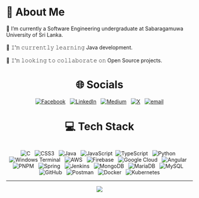 # 💫 About Me
🔭 I’m currently a Software Engineering undergraduate at Sabaragamuwa University of Sri Lanka.<br><br>🌱 𝙸’𝚖 𝚌𝚞𝚛𝚛𝚎𝚗𝚝𝚕𝚢 𝚕𝚎𝚊𝚛𝚗𝚒𝚗𝚐 Java development.<br><br>👯 𝙸’𝚖 𝚕𝚘𝚘𝚔𝚒𝚗𝚐 𝚝𝚘 𝚌𝚘𝚕𝚕𝚊𝚋𝚘𝚛𝚊𝚝𝚎 𝚘𝚗 Open Source projects.

<div align="center">
  
# 🌐 Socials
[![Facebook](https://img.shields.io/badge/Facebook-%231877F2.svg?logo=Facebook&logoColor=white)](https://facebook.com/sampath.menuk9) &nbsp; [![LinkedIn](https://img.shields.io/badge/LinkedIn-%230077B5.svg?logo=linkedin&logoColor=white)](https://linkedin.com/in/in/sampath-menuka-chandimal-50588a248) &nbsp; [![Medium](https://img.shields.io/badge/Medium-12100E?logo=medium&logoColor=white)](https://medium.com/@https://medium.com/@sampathwgw) &nbsp; [![X](https://img.shields.io/badge/X-black.svg?logo=X&logoColor=white)](https://x.com/@pasindusmc909) &nbsp; [![email](https://img.shields.io/badge/Email-D14836?logo=gmail&logoColor=white)](mailto:sampath.m.chandimal99@gmail.com) 

# 💻 Tech Stack
</br> ![C](https://img.shields.io/badge/c-%2300599C.svg?style=flat&logo=c&logoColor=white) &nbsp; ![CSS3](https://img.shields.io/badge/css3-%231572B6.svg?style=flat&logo=css3&logoColor=white) &nbsp; ![Java](https://img.shields.io/badge/java-%23ED8B00.svg?style=flat&logo=openjdk&logoColor=white) &nbsp; ![JavaScript](https://img.shields.io/badge/javascript-%23323330.svg?style=flat&logo=javascript&logoColor=%23F7DF1E) &nbsp;![TypeScript](https://img.shields.io/badge/typescript-%23007ACC.svg?style=flat&logo=typescript&logoColor=white) &nbsp; ![Python](https://img.shields.io/badge/python-3670A0?style=flat&logo=python&logoColor=ffdd54) &nbsp; ![Windows Terminal](https://img.shields.io/badge/Windows%20Terminal-%234D4D4D.svg?style=flat&logo=windows-terminal&logoColor=white) &nbsp; ![AWS](https://img.shields.io/badge/AWS-%23FF9900.svg?style=flat&logo=amazon-aws&logoColor=white) &nbsp; ![Firebase](https://img.shields.io/badge/firebase-%23039BE5.svg?style=flat&logo=firebase) &nbsp; ![Google Cloud](https://img.shields.io/badge/GoogleCloud-%234285F4.svg?style=flat&logo=google-cloud&logoColor=white) &nbsp; ![Angular](https://img.shields.io/badge/angular-%23DD0031.svg?style=flat&logo=angular&logoColor=white) &nbsp; ![PNPM](https://img.shields.io/badge/pnpm-%234a4a4a.svg?style=flat&logo=pnpm&logoColor=f69220) &nbsp; ![Spring](https://img.shields.io/badge/spring-%236DB33F.svg?style=flat&logo=spring&logoColor=white) &nbsp; ![Jenkins](https://img.shields.io/badge/jenkins-%232C5263.svg?style=flat&logo=jenkins&logoColor=white) &nbsp; ![MongoDB](https://img.shields.io/badge/MongoDB-%234ea94b.svg?style=flat&logo=mongodb&logoColor=white) &nbsp; ![MariaDB](https://img.shields.io/badge/MariaDB-003545?style=flat&logo=mariadb&logoColor=white) &nbsp; ![MySQL](https://img.shields.io/badge/mysql-4479A1.svg?style=flat&logo=mysql&logoColor=white) &nbsp; ![GitHub](https://img.shields.io/badge/github-%23121011.svg?style=flat&logo=github&logoColor=white) &nbsp; ![Postman](https://img.shields.io/badge/Postman-FF6C37?style=flat&logo=postman&logoColor=white) &nbsp; ![Docker](https://img.shields.io/badge/docker-%230db7ed.svg?style=flat&logo=docker&logoColor=white) &nbsp; ![Kubernetes](https://img.shields.io/badge/kubernetes-%23326ce5.svg?style=flat&logo=kubernetes&logoColor=white)

---
[![](https://visitcount.itsvg.in/api?id=sampathmenuka&icon=2&color=0)](https://visitcount.itsvg.in)

</div>
